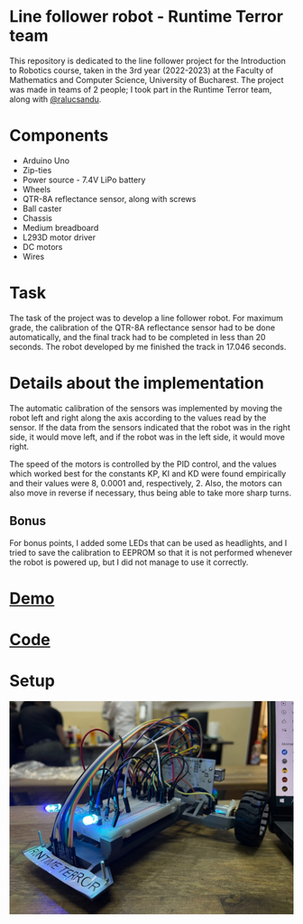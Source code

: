 # Line follower robot - Runtime Terror team

This repository is dedicated to the line follower project for the Introduction to Robotics course, taken in the 3rd year (2022-2023) at the Faculty of Mathematics and Computer Science, University of Bucharest. The project was made in teams of 2 people; I took part in the Runtime Terror team, along with [@ralucsandu](https://github.com/ralucsandu).

# Components

* Arduino Uno
* Zip-ties
* Power source - 7.4V LiPo battery
* Wheels
* QTR-8A reflectance sensor, along with screws
* Ball caster
* Chassis
* Medium breadboard
* L293D motor driver
* DC motors
* Wires

# Task

The task of the project was to develop a line follower robot. For maximum grade, the calibration of the QTR-8A reflectance sensor had to be done automatically, and the final track had to be completed in less than 20 seconds. The robot developed by me finished the track in 17.046 seconds.

# Details about the implementation

The automatic calibration of the sensors was implemented by moving the robot left and right along the axis according to the values read by the sensor. If the data from the sensors indicated that the robot was in the right side, it would move left, and if the robot was in the left side, it would move right.

The speed of the motors is controlled by the PID control, and the values which worked best for the constants KP, KI and KD were found empirically and their values were 8, 0.0001 and, respectively, 2. Also, the motors can also move in reverse if necessary, thus being able to take more sharp turns.

## Bonus 

For bonus points, I added some LEDs that can be used as headlights, and I tried to save the calibration to EEPROM so that it is not performed whenever the robot is powered up, but I did not manage to use it correctly.

# [Demo](https://www.youtube.com/watch?v=UGS8K95a6ec)

# [Code](https://github.com/vladfxstoader/ArduinoLineFollower/blob/main/line_follower/line_follower.ino)

# Setup
![Setup](https://github.com/vladfxstoader/ArduinoLineFollower/blob/main/setup.jpg?raw=true)
